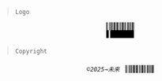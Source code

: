 > `Logo`

<div align="center">
  <!--CODE-->
  <picture>
    <source
      media="(prefers-color-scheme: dark)"
      srcset="https://github.com/KrLite/KrLite/blob/artwork/KrLite~dark@1x.png?raw=true"
    />
    <img height="32" src="https://github.com/KrLite/KrLite/blob/artwork/KrLite@1x.png?raw=true" />
  </picture>
</div>

> `Copyright`

###### <!--COPYRIGHT--> <p align="center"> `©️2025→未来` &nbsp; <sub> <a href="https://github.com/KrLite"> <picture> <source media="(prefers-color-scheme: dark)" srcset="https://github.com/KrLite/KrLite/blob/artwork/KrLite Compact~dark@1x.png?raw=true"/> <img height="16" src="https://github.com/KrLite/KrLite/blob/artwork/KrLite Compact@1x.png?raw=true" /> </picture> </a> </sub> </p>
